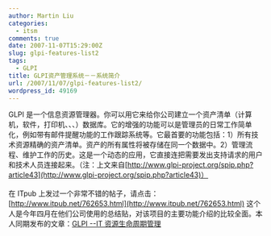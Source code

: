 ```yaml
---
author: Martin Liu
categories:
  - itsm
comments: true
date: 2007-11-07T15:29:00Z
slug: glpi-features-list2
tags:
  - GLPI
title: GLPI资产管理系统－－系统简介
url: /2007/11/07/glpi-features-list2/
wordpress_id: 49169
---
```


GLPI 是一个信息资源管理器。你可以用它来给你公司建立一个资产清单（计算机，软件，打印机、、、）数据库。它的增强的功能可以是管理员的日常工作简单化，例如带有邮件提醒功能的工作跟踪系统等。它最首要的功能包括：1）所有技术资源精确的资产清单。资产的所有属性将被存储在同一个数据中。2）管理流程、维护工作的历史。这是一个动态的应用，它直接连把需要发出支持请求的用户和技术人员连接起来。（注：上文来自[http://www.glpi-project.org/spip.php?article43](http://www.glpi-project.org/spip.php?article43)）<br /><br />在 ITpub 上发过一个非常不错的帖子，请点击：[http://www.itpub.net/762653.html](http://www.itpub.net/762653.html) 这个人是今年四月在他们公司使用的总结贴，对该项目的主要功能介绍的比较全面。本人同期发布的文章：[GLPI --IT 资源生命周期管理](http://lzheng.blogspot.com/2007/04/glpi-it.html)
